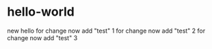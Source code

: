 # hello-world
new hello
for change now add "test" 1
for change now add "test" 2
for change now add "test" 3
